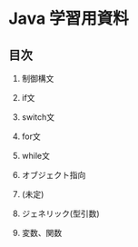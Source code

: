 # Java 学習用資料

## 目次

1. 制御構文
  1. if文
  2. switch文
  3. for文
  4. while文
2. オブジェクト指向
3. (未定)

4. ジェネリック(型引数)
5. 変数、関数
